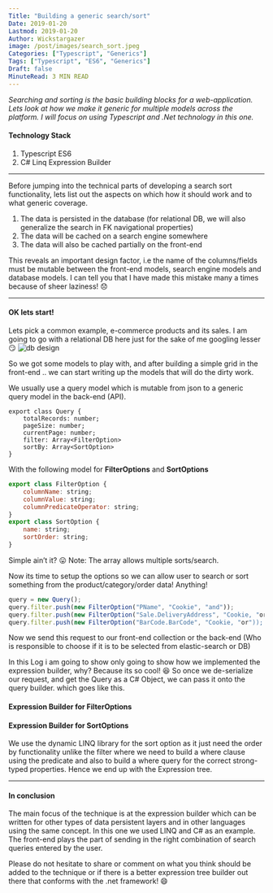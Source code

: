```yaml
---
Title: "Building a generic search/sort"
Date: 2019-01-20
Lastmod: 2019-01-20
Author: Wickstargazer
image: /post/images/search_sort.jpeg
Categories: ["Typescript", "Generics"]
Tags: ["Typescript", "ES6", "Generics"]
Draft: false
MinuteRead: 3 MIN READ
---
```


*Searching and sorting is the basic building blocks for a web-application. Lets look at how we make it generic for multiple models across the platform. I will focus on using Typescript and .Net technology in this one.*

<!--more-->

#### Technology Stack
1. Typescript ES6
2. C# Linq Expression Builder

------------

Before jumping into the technical parts of developing a search sort functionality, lets list out the aspects on which how it should work and to what generic coverage.

1. The data is persisted in the database (for relational DB, we will also generalize the search in FK navigational properties)
2. The data will be cached on a search engine somewhere
3. The data will also be cached partially on the front-end

This reveals an important design factor, i.e the name of the columns/fields must be mutable between the front-end models, search engine models and database models. I can tell you that I have made this mistake many a times because of sheer laziness! 😞

------------

#### OK lets start!
Lets pick a common example, e-commerce products and its sales. I am going to go with a relational DB here just for the sake of me googling lesser 😏
![db design](/post/images/search_sort_db_design.jpeg)

So we got some models to play with, and after building a simple grid in the front-end .. we can start writing up the models that will do the dirty work.

We usually use a query model which is mutable from json to a generic query model in the back-end (API).
```
export class Query {
    totalRecords: number;
    pageSize: number;
    currentPage: number;
    filter: Array<FilterOption>
    sortBy: Array<SortOption>
}
```

With the following model for **FilterOptions** and **SortOptions**

```javascript
export class FilterOption {
    columnName: string;
    columnValue: string;
    columnPredicateOperator: string;
}
export class SortOption {
    name: string;
    sortOrder: string;
}
```

Simple ain’t it? 😛 Note: The array allows multiple sorts/search.

Now its time to setup the options so we can allow user to search or sort something from the product/category/order data! Anything!

```javascript
query = new Query();
query.filter.push(new FilterOption("PName", "Cookie", "and"));
query.filter.push(new FilterOption("Sale.DeliveryAddress", "Cookie, "or"));
query.filter.push(new FilterOption("BarCode.BarCode", "Cookie, "or"));
```

Now we send this request to our front-end collection or the back-end (Who is responsible to choose if it is to be selected from elastic-search or DB)

In this Log i am going to show only going to show how we implemented the expression builder, why? Because its so cool! 😆
So once we de-serialize our request, and get the Query as a C# Object, we can pass it onto the query builder. which goes like this.

#### Expression Builder for FilterOptions
<script src="https://gist.github.com/wickstargazer/3ead75ca16449694ae3871840a218865.js"></script>

#### Expression Builder for SortOptions
<script src="https://gist.github.com/wickstargazer/58dd8869095692616b60672c54885649.js"></script>

We use the dynamic LINQ library for the sort option as it just need the order by functionality unlike the filter where we need to build a where clause using the predicate and also to build a where query for the correct strong-typed properties. Hence we end up with the Expression tree.

------------

#### In conclusion
The main focus of the technique is at the expression builder which can be written for other types of data persistent layers and in other languages using the same concept. In this one we used LINQ and C# as an example.
The front-end plays the part of sending in the right combination of search queries entered by the user.

Please do not hesitate to share or comment on what you think should be added to the technique or if there is a better expression tree builder out there that conforms with the .net framework! 😄
